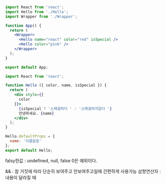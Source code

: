 ```jsx
import React from 'react';
import Hello from './Hello';
import Wrapper from './Wrapper';

function App() {
  return (
    <Wrapper>
      <Hello name="react" color="red" isSpecial />
      <Hello color="pink" />
    </Wrapper>
  );
}

export default App;

```

```jsx
import React from 'react';

function Hello ({ color, name, isSpecial }) {
  return (
    <div style={{
      color
    }}>
      {isSpecial ? '스페셜하다 ' : '스페셜하지않다 '}
      안녕하세요. {name}
    </div>
  );
}

Hello.defaultProps = {
  name: '이름없음'
};
export default Hello;
```

falsy한값 : undefined, null, false
0은 예외이다.

&& : 참 거짓에 따라 단순히 보여주고 안보여주고일때 간편하게 사용가능
삼항연산자 : 내용이 달라질 때